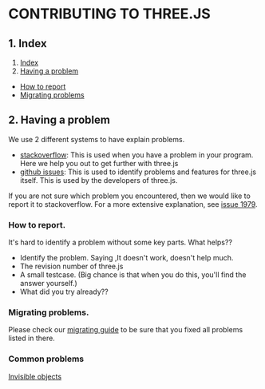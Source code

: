 # CONTRIBUTING TO THREE.JS

## 1. Index

1. [Index](#1-index)
2. [Having a problem](#2-having-a-problem)
  * [How to report](#how-to-report)
  * [Migrating problems](#migrating-problems)

## 2. Having a problem

We use 2 different systems to have explain problems.

* [stackoverflow](http://stackoverflow.com/questions/tagged/three.js): This is used when you have a problem in your program. Here we help you out to get further with three.js
* [github issues](https://github.com/mrdoob/three.js/issues): This is used to identify problems and features for three.js itself. This is used by the developers of three.js.

If you are not sure which problem you encountered, then we would like to report it to stackoverflow. For a more extensive explanation, see [issue 1979](https://github.com/mrdoob/three.js/issues/1979).

### How to report.

It's hard to identify a problem without some key parts. What helps??

* Identify the problem. Saying ,It doesn't work, doesn't help much.
* The revision number of three.js
* A small testcase. (Big chance is that when you do this, you'll find the answer yourself.)
* What did you try already??

### Migrating problems. 

Please check our [migrating guide](https://github.com/mrdoob/three.js/wiki/Migration) to be sure that you fixed all problems listed in there. 

### Common problems

[Invisible objects](https://github.com/mrdoob/three.js/wiki/Invisible-objects)



